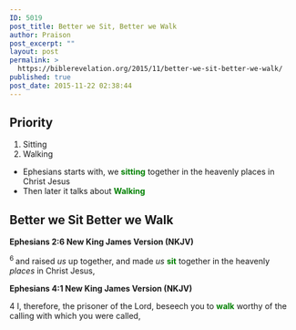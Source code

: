 ```yaml
---
ID: 5019
post_title: Better we Sit, Better we Walk
author: Praison
post_excerpt: ""
layout: post
permalink: >
  https://biblerevelation.org/2015/11/better-we-sit-better-we-walk/
published: true
post_date: 2015-11-22 02:38:44
---
```

<h2><strong>Priority</strong></h2>
<ol>
	<li>Sitting</li>
	<li>Walking</li>
</ol>
<ul>
	<li>Ephesians starts with, we <span style="color: #008000;"><strong>sitting</strong></span> together in the heavenly places in Christ Jesus</li>
	<li>Then later it talks about <span style="color: #008000;"><strong>Walking</strong></span></li>
</ul>
<p class="passage-display"></p>

<h2 class="passage-display"><strong>Better we Sit Better we Walk</strong></h2>
<p class="passage-display"><strong><span class="passage-display-bcv">Ephesians 2:6
</span><span class="passage-display-version">New King James Version (NKJV)</span></strong></p>
<span id="en-NKJV-29236" class="text Eph-2-6"><sup class="versenum">6 </sup>and raised <i>us</i> up together, and made <i>us</i> <span style="color: #008000;"><strong>sit</strong></span> together in the heavenly <i>places</i> in Christ Jesus,</span>
<p class="passage-display"><strong><span class="passage-display-bcv">Ephesians 4:1
</span><span class="passage-display-version">New King James Version (NKJV)</span></strong></p>
<p class="chapter-1"><span class="text Eph-4-1"><span class="chapternum">4 </span>I, therefore, the prisoner of the Lord, beseech you to <span style="color: #008000;"><strong>walk</strong></span> worthy of the calling with which you were called,</span></p>